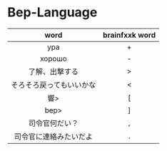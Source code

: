 # Bep-Language
| word | brainfxxk word|
|:----:|:-------------:|
|ура  | +             |
|хорошо | -            |
|了解、出撃する| >   |
|そろそろ戻ってもいいかな| < |
|響> | [ |
|bep> | ] |
|司令官何だい？ | , |
|司令官に連絡みたいだよ | . |  
